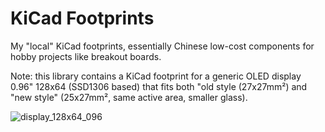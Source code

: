 # KiCad Footprints

My "local" KiCad footprints, essentially Chinese low-cost components for hobby projects like breakout boards.

Note: this library contains a KiCad footprint for a generic OLED display 0.96" 128x64 (SSD1306 based) that fits both "old style (27x27mm²) and "new style" (25x27mm², same active area, smaller glass).

![display_128x64_096](https://user-images.githubusercontent.com/5466977/103483395-4ed07300-4de7-11eb-8714-c936aefaa12f.png)
